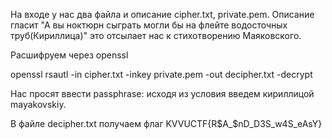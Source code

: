 На входе у нас два файла и описание cipher.txt, private.pem. Описание гласит "А вы ноктюрн сыграть могли бы на флейте водосточных труб(Кириллица)" это отсылает нас к стихотворению Маяковского.


Расшифруем через openssl 

openssl rsautl -in cipher.txt -inkey private.pem -out decipher.txt -decrypt


Нас просят ввести passphrase: исходя из условия введем кириллицой mayakovskiy.

В файле decipher.txt получаем флаг KVVUCTF{R$A_$nD_D3S_w4S_eAsY}
